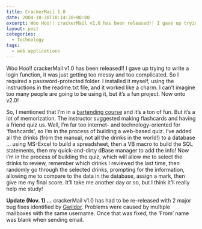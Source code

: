 ```yaml
---
title: CrackerMail 1.0
date: 2004-10-30T10:14:28+00:00
excerpt: Woo Hoo!! crackerMail v1.0 has been released!! I gave up trying to write a login function, it was just getting too
layout: post
categories:
  - Technology
tags:
  - web applications
---
```

Woo Hoo!! crackerMail v1.0 has been released!! I gave up trying to write a login function, it was just getting too messy and too complicated. So I required a password-protected folder. I installed it myself, using the instructions in the readme.txt file, and it worked like a charm. I can&#8217;t imagine too many people are going to be using it, but it&#8217;s a fun project. Now onto v2.0!

So, I mentioned that I&#8217;m in a <a href="http://www.bartendingontario.com" target="_blank">bartending course</a> and it&#8217;s a ton of fun. But it&#8217;s a lot of memorization. The instructor suggested making flashcards and having a friend quiz us. Well, I&#8217;m far too internet- and technology-oriented for &#8216;flashcards&#8217;, so I&#8217;m in the process of building a web-based quiz. I&#8217;ve added all the drinks (from the manual, not all the drinks in the world!) to a database &#8230; using MS-Excel to build a spreadsheet, then a VB macro to build the SQL statements, then my quick-and-dirty dBase manager to add the info! Now I&#8217;m in the process of building the quiz, which will allow me to select the drinks to review, remember which drinks I reviewed the last time, then randomly go through the selected drinks, prompting for the information, allowing me to compare to the data in the database, assign a mark, then give me my final score. It&#8217;ll take me another day or so, but I think it&#8217;ll really help me study!

**Update (Nov. 1) &#8230;** crackerMail v1.0 has had to be re-released with 2 major bug fixes identified by <a href="http://gwild0r.tumblr.com/" target="_blank">Gwildor</a>. Problems were caused by multiple mailboxes with the same username. Once that was fixed, the &#8216;From&#8217; name was blank when sending email.